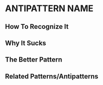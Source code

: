 # ANTIPATTERN NAME
## How To Recognize It
## Why It Sucks
## The Better Pattern
## Related Patterns/Antipatterns
